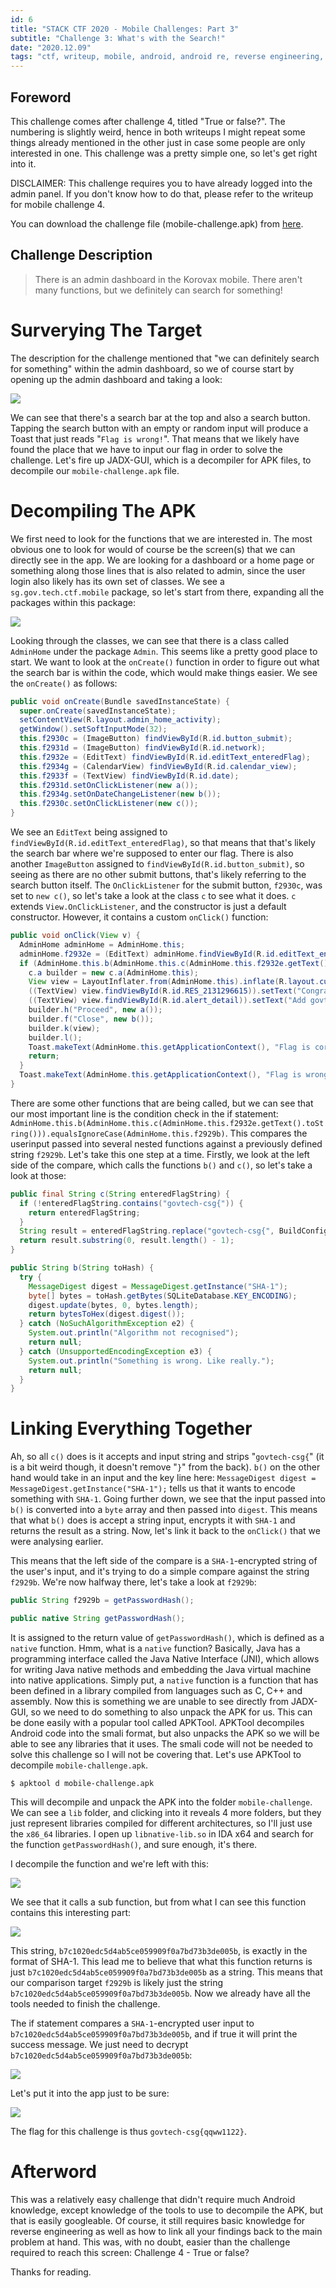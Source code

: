 ```yaml
---
id: 6
title: "STACK CTF 2020 - Mobile Challenges: Part 3"
subtitle: "Challenge 3: What's with the Search!"
date: "2020.12.09"
tags: "ctf, writeup, mobile, android, android re, reverse engineering, ctf blog"
---
```


## Foreword
This challenge comes after challenge 4, titled "True or false?". The numbering is slightly weird, hence in both writeups I might repeat some things already mentioned in the other just in case some people are only interested in one. This challenge was a pretty simple one, so let's get right into it.

DISCLAIMER: This challenge requires you to have already logged into the admin panel. If you don't know how to do that, please refer to the writeup for mobile challenge 4.

You can download the challenge file (mobile-challenge.apk) from [here](https://drive.google.com/file/d/1tf8-C1FKYBMKGICRKYe7abGGs3LX2i2m/view?usp=sharing).

## Challenge Description
> There is an admin dashboard in the Korovax mobile. There aren't many functions, but we definitely can search for something!

# Surverying The Target
The description for the challenge mentioned that "we can definitely search for something" within the admin dashboard, so we of course start by opening up the admin dashboard and taking a look:

![](https://i.ibb.co/xGHsrSQ/1.png)

We can see that there's a search bar at the top and also a search button. Tapping the search button with an empty or random input will produce a Toast that just reads "`Flag is wrong!`". That means that we likely have found the place that we have to input our flag in order to solve the challenge. Let's fire up JADX-GUI, which is a decompiler for APK files, to decompile our `mobile-challenge.apk` file.

# Decompiling The APK
We first need to look for the functions that we are interested in. The most obvious one to look for would of course be the screen(s) that we can directly see in the app. We are looking for a dashboard or a home page or something along those lines that is also related to admin, since the user login also likely has its own set of classes. We see a `sg.gov.tech.ctf.mobile` package, so let's start from there, expanding all the packages within this package:

![](https://i.ibb.co/T2BYQLd/3.png)

Looking through the classes, we can see that there is a class called `AdminHome` under the package `Admin`. This seems like a pretty good place to start. We want to look at the `onCreate()` function in order to figure out what the search bar is within the code, which would make things easier. We see the `onCreate()` as follows:
```java
public void onCreate(Bundle savedInstanceState) {
  super.onCreate(savedInstanceState);
  setContentView(R.layout.admin_home_activity);
  getWindow().setSoftInputMode(32);
  this.f2930c = (ImageButton) findViewById(R.id.button_submit);
  this.f2931d = (ImageButton) findViewById(R.id.network);
  this.f2932e = (EditText) findViewById(R.id.editText_enteredFlag);
  this.f2934g = (CalendarView) findViewById(R.id.calendar_view);
  this.f2933f = (TextView) findViewById(R.id.date);
  this.f2931d.setOnClickListener(new a());
  this.f2934g.setOnDateChangeListener(new b());
  this.f2930c.setOnClickListener(new c());
}
```

We see an `EditText` being assigned to `findViewById(R.id.editText_enteredFlag)`, so that means that that's likely the search bar where we're supposed to enter our flag. There is also another `ImageButton` assigned to `findViewById(R.id.button_submit)`, so seeing as there are no other submit buttons, that's likely referring to the search button itself. The `OnClickListener` for the submit button, `f2930c`, was set to `new c()`, so let's take a look at the class `c` to see what it does. `c` extends `View.OnClickListener`, and the constructor is just a default constructor. However, it contains a custom `onClick()` function:
```java
public void onClick(View v) {
  AdminHome adminHome = AdminHome.this;
  adminHome.f2932e = (EditText) adminHome.findViewById(R.id.editText_enteredFlag);
  if (AdminHome.this.b(AdminHome.this.c(AdminHome.this.f2932e.getText().toString())).equalsIgnoreCase(AdminHome.this.f2929b)) {
    c.a builder = new c.a(AdminHome.this);
    View view = LayoutInflater.from(AdminHome.this).inflate(R.layout.custom_alert, (ViewGroup) null);
    ((TextView) view.findViewById(R.id.RES_2131296615)).setText("Congrats!");
    ((TextView) view.findViewById(R.id.alert_detail)).setText("Add govtech-csg{} to what you found!");
    builder.h("Proceed", new a());
    builder.f("Close", new b());
    builder.k(view);
    builder.l();
    Toast.makeText(AdminHome.this.getApplicationContext(), "Flag is correct!", 0).show();
    return;
  }
  Toast.makeText(AdminHome.this.getApplicationContext(), "Flag is wrong!", 0).show();
}
```

There are some other functions that are being called, but we can see that our most important line is the condition check in the if statement: `AdminHome.this.b(AdminHome.this.c(AdminHome.this.f2932e.getText().toString())).equalsIgnoreCase(AdminHome.this.f2929b)`. This compares the userinput passed into several nested functions against a previously defined string `f2929b`. Let's take this one step at a time. Firstly, we look at the left side of the compare, which calls the functions `b()` and `c()`, so let's take a look at those:
```java
public final String c(String enteredFlagString) {
  if (!enteredFlagString.contains("govtech-csg{")) {
    return enteredFlagString;
  }
  String result = enteredFlagString.replace("govtech-csg{", BuildConfig.FLAVOR);
  return result.substring(0, result.length() - 1);
}

public String b(String toHash) {
  try {
    MessageDigest digest = MessageDigest.getInstance("SHA-1");
    byte[] bytes = toHash.getBytes(SQLiteDatabase.KEY_ENCODING);
    digest.update(bytes, 0, bytes.length);
    return bytesToHex(digest.digest());
  } catch (NoSuchAlgorithmException e2) {
    System.out.println("Algorithm not recognised");
    return null;
  } catch (UnsupportedEncodingException e3) {
    System.out.println("Something is wrong. Like really.");
    return null;
  }
}
```

# Linking Everything Together
Ah, so all `c()` does is it accepts and input string and strips "`govtech-csg{`" (it is a bit weird though, it doesn't remove "`}`" from the back). `b()` on the other hand would take in an input and the key line here: `MessageDigest digest = MessageDigest.getInstance("SHA-1");` tells us that it wants to encode something with `SHA-1`. Going further down, we see that the input passed into `b()` is converted into a `byte` array and then passed into `digest`. This means that what `b()` does is accept a string input, encrypts it with `SHA-1` and returns the result as a string. Now, let's link it back to the `onClick()` that we were analysing earlier.

This means that the left side of the compare is a `SHA-1`-encrypted string of the user's input, and it's trying to do a simple compare against the string `f2929b`. We're now halfway there, let's take a look at `f2929b`:
```java
public String f2929b = getPasswordHash();

public native String getPasswordHash();
```

It is assigned to the return value of `getPasswordHash()`, which is defined as a `native` function. Hmm, what is a `native` function? Basically, Java has a programming interface called the Java Native Interface (JNI), which allows for writing Java native methods and embedding the Java virtual machine into native applications. Simply put, a `native` function is a function that has been defined in a library compiled from languages such as C, C++ and assembly. Now this is something we are unable to see directly from JADX-GUI, so we need to do something to also unpack the APK for us. This can be done easily with a popular tool called APKTool. APKTool decompiles Android code into the smali format, but also unpacks the APK so we will be able to see any libraries that it uses. The smali code will not be needed to solve this challenge so I will not be covering that. Let's use APKTool to decompile `mobile-challenge.apk`.
```
$ apktool d mobile-challenge.apk
```

This will decompile and unpack the APK into the folder `mobile-challenge`. We can see a `lib` folder, and clicking into it reveals 4 more folders, but they just represent libraries compiled for different architectures, so I'll just use the `x86_64` libraries. I open up `libnative-lib.so` in IDA x64 and search for the function `getPasswordHash()`, and sure enough, it's there.

I decompile the function and we're left with this:

![](https://i.ibb.co/R0kfWYZ/3.png)

We see that it calls a sub function, but from what I can see this function contains this interesting part:

![](https://i.ibb.co/cKqh3sV/4.png)

This string, `b7c1020edc5d4ab5ce059909f0a7bd73b3de005b`, is exactly in the format of SHA-1. This lead me to believe that what this function returns is just `b7c1020edc5d4ab5ce059909f0a7bd73b3de005b` as a string. This means that our comparison target `f2929b` is likely just the string `b7c1020edc5d4ab5ce059909f0a7bd73b3de005b`. Now we already have all the tools needed to finish the challenge.

The if statement compares a `SHA-1`-encrypted user input to `b7c1020edc5d4ab5ce059909f0a7bd73b3de005b`, and if true it will print the success message. We just need to decrypt `b7c1020edc5d4ab5ce059909f0a7bd73b3de005b`:

![](https://i.ibb.co/tD70z0F/5.png)

Let's put it into the app just to be sure:

![](https://i.ibb.co/c8SGJfn/6.png)

The flag for this challenge is thus `govtech-csg{qqww1122}`.

# Afterword
This was a relatively easy challenge that didn't require much Android knowledge, except knowledge of the tools to use to decompile the APK, but that is easily googleable. Of course, it still requires basic knowledge for reverse engineering as well as how to link all your findings back to the main problem at hand. This was, with no doubt, easier than the challenge required to reach this screen: Challenge 4 - True or false?

Thanks for reading.